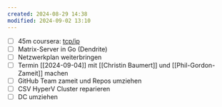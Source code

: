 ```yaml
---
created: 2024-08-29 14:38
modified: 2024-09-02 13:10
---
```

- [ ] 45m coursera: [tcp/ip](https://www.coursera.org/learn/tcpip/lecture/vGioy/1-2-automatic-internet-setup-using-dhcp)
- [ ] Matrix-Server in Go (Dendrite)
- [ ] Netzwerkplan weiterbringen
- [ ] Termin [[2024-09-04]] mit [[Christin Baumert]] und [[Phil-Gordon-Zameit]] machen
- [ ] GitHub Team zameit und Repos umziehen
- [ ] CSV HyperV Cluster reparieren
- [ ] DC umziehen